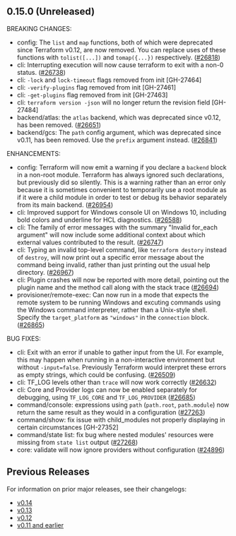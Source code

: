 ## 0.15.0 (Unreleased)

BREAKING CHANGES:

* config: The `list` and `map` functions, both of which were deprecated since Terraform v0.12, are now removed. You can replace uses of these functions with `tolist([...])` and `tomap({...})` respectively. ([#26818](https://github.com/hashicorp/terraform/issues/26818))
* cli: Interrupting execution will now cause terraform to exit with a non-0 status. ([#26738](https://github.com/hashicorp/terraform/issues/26738))
* cli: `-lock` and `lock-timeout` flags removed from init [GH-27464]
* cli: `-verify-plugins` flag removed from init [GH-27461]
* cli: `-get-plugins` flag removed from init [GH-27463]
* cli: `terraform version -json` will no longer return the revision field [GH-27484] 
* backend/atlas: the `atlas` backend, which was deprecated since v0.12, has been removed. ([#26651](https://github.com/hashicorp/terraform/issues/26651))
* backend/gcs: The `path` config argument, which was deprecated since v0.11, has been removed. Use the `prefix` argument instead. ([#26841](https://github.com/hashicorp/terraform/issues/26841))

ENHANCEMENTS:

* config: Terraform will now emit a warning if you declare a `backend` block in a non-root module. Terraform has always ignored such declarations, but previously did so silently. This is a warning rather than an error only because it is sometimes convenient to temporarily use a root module as if it were a child module in order to test or debug its behavior separately from its main backend. ([#26954](https://github.com/hashicorp/terraform/issues/26954))
* cli: Improved support for Windows console UI on Windows 10, including bold colors and underline for HCL diagnostics. ([#26588](https://github.com/hashicorp/terraform/issues/26588))
* cli: The family of error messages with the summary "Invalid for_each argument" will now include some additional context about which external values contributed to the result. ([#26747](https://github.com/hashicorp/terraform/issues/26747))
* cli: Typing an invalid top-level command, like `terraform destory` instead of `destroy`, will now print out a specific error message about the command being invalid, rather than just printing out the usual help directory. ([#26967](https://github.com/hashicorp/terraform/issues/26967))
* cli: Plugin crashes will now be reported with more detail, pointing out the plugin name and the method call along with the stack trace ([#26694](https://github.com/hashicorp/terraform/issues/26694))
* provisioner/remote-exec: Can now run in a mode that expects the remote system to be running Windows and excuting commands using the Windows command interpreter, rather than a Unix-style shell. Specify the `target_platform` as `"windows"` in the `connection` block. ([#26865](https://github.com/hashicorp/terraform/issues/26865))

BUG FIXES:

* cli: Exit with an error if unable to gather input from the UI. For example, this may happen when running in a non-interactive environment but without `-input=false`. Previously Terraform would interpret these errors as empty strings, which could be confusing. ([#26509](https://github.com/hashicorp/terraform/issues/26509))
* cli: TF_LOG levels other than `trace` will now work correctly ([#26632](https://github.com/hashicorp/terraform/issues/26632))
* cli: Core and Provider logs can now be enabled separately for debugging, using `TF_LOG_CORE` and `TF_LOG_PROVIDER` ([#26685](https://github.com/hashicorp/terraform/issues/26685))
* command/console: expressions using `path` (`path.root`, `path.module`) now return the same result as they would in a configuration ([#27263](https://github.com/hashicorp/terraform/issues/27263))
* command/show: fix issue with child_modules not properly displaying in certain circumstances [GH-27352]
* command/state list: fix bug where nested modules' resources were missing from `state list` output ([#27268](https://github.com/hashicorp/terraform/issues/27268))
* core: validate will now ignore providers without configuration ([#24896](https://github.com/hashicorp/terraform/issues/24896))

## Previous Releases

For information on prior major releases, see their changelogs:

* [v0.14](https://github.com/hashicorp/terraform/blob/v0.14/CHANGELOG.md)
* [v0.13](https://github.com/hashicorp/terraform/blob/v0.13/CHANGELOG.md)
* [v0.12](https://github.com/hashicorp/terraform/blob/v0.12/CHANGELOG.md)
* [v0.11 and earlier](https://github.com/hashicorp/terraform/blob/v0.11/CHANGELOG.md)

